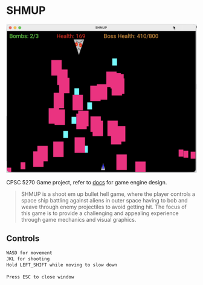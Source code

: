 # SHMUP

![Boss Fight](doc/img/shmup4.png)

CPSC 5270 Game project, refer to [docs](doc/engine_design) for game engine design.

> SHMUP is a shoot em up bullet hell game, where the player controls a space ship battling against aliens in outer space having to bob and weave through enemy projectiles to avoid getting hit. The focus of this game is to provide a challenging and appealing experience through game mechanics and visual graphics.

## Controls
```
WASD for movement
JKL for shooting
Hold LEFT_SHIFT while moving to slow down

Press ESC to close window
```
